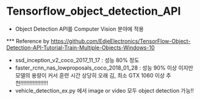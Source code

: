 # Tensorflow_object_detection_API
- Object Detection API를 Computer Vision 분야에 적용

*** Reference by https://github.com/EdjeElectronics/TensorFlow-Object-Detection-API-Tutorial-Train-Multiple-Objects-Windows-10 

- ssd_inception_v2_coco_2017_11_17 : 성능 80% 정도
- faster_rcnn_nas_lowproposals_coco_2018_01_28 : 성능 90% 이상 이지만 모델의 용량이 커서 훈련 시간 상당히 오래 김, 
최소 GTX 1060 이상 추천!!!!!!!!!!!!!!!!!!
- vehicle_detection_ex.py 에서 image or video 모두 object detection 가능!!
